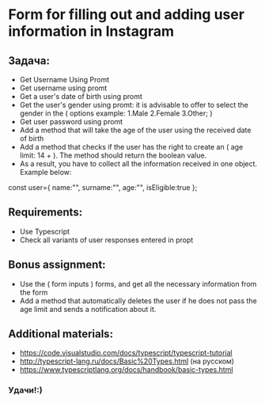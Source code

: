 # Form for filling out and adding user information in Instagram

## Задача:

- Get Username Using Promt
- Get username using promt
- Get a user's date of birth using promt
- Get the user's gender using promt: it is advisable to offer to select the gender in the ( options example: 1.Male 2.Female 3.Other; )
- Get user password using promt
- Add a method that will take the age of the user using the received date of birth
- Add a method that checks if the user has the right to create an ( age limit: 14 + ). The method should return the boolean value.
- As a result, you have to collect all the information received in one object. Example below:

const user={ name:"", surname:"", age:"", isEligible:true };

## Requirements:

- Use Typescript
- Check all variants of user responses entered in propt

## Bonus assignment:

- Use the ( form inputs ) forms, and get all the necessary information from the form
- Add a method that automatically deletes the user if he does not pass the age limit and sends a notification about it.

## Additional materials:

- https://code.visualstudio.com/docs/typescript/typescript-tutorial
- http://typescript-lang.ru/docs/Basic%20Types.html (на русском)
- https://www.typescriptlang.org/docs/handbook/basic-types.html

### Удачи!:)
